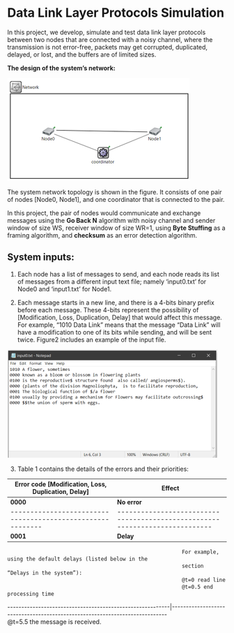 # Data Link Layer Protocols Simulation

In this project, we develop, simulate and test data link layer protocols between two nodes that are connected with a noisy channel, where the transmission is not error-free, packets may get corrupted, duplicated, delayed, or lost, and the buffers are of limited sizes.

**The design of the system’s network:**

<img src="assets/network_design.png" alt="Network design" >

The system network topology is shown in the figure. It consists of one pair of nodes [Node0, Node1], and one coordinator that is connected to the pair.

In this project, the pair of nodes would communicate and exchange messages using the **Go Back N** algorithm with noisy channel and sender window of size WS, receiver window of size WR=1, using **Byte Stuffing** as a framing algorithm, and **checksum** as an error detection algorithm.

## System inputs:

1. Each node has a list of messages to send, and each node reads its list of messages from a different input text file; namely ‘input0.txt’ for Node0 and ‘input1.txt’ for Node1.

2. Each message starts in a new line, and there is a 4-bits binary prefix before each message. These 4-bits represent the possibility of [Modification, Loss, Duplication, Delay] that would affect this message. For example, “1010 Data Link” means that the message “Data Link” will have a modification to one of its bits while sending, and will be sent twice. Figure2 includes an example of the input file.

<img src="assets/input_example.png" alt="Input Example" > 

3. Table 1 contains the details of the errors and their priorities:

**Error code [Modification, Loss, Duplication, Delay]**   | **Effect**                                                               
----------------------------------------------------------|----------------------------------------------------------------------------
 **0000**                                                 | **No error**       
----------------------------------------------------------|----------------------------------------------------------------------------
 **0001**                                                 | **Delay**
                                                            For example, using the default delays (listed below in the
                                                            section “Delays in the system”):
                                                            @t=0 read line
                                                            @t=0.5 end processing time
----------------------------------------------------------|----------------------------------------------------------------------------                                                            
                                                            @t=5.5 the message is received.      
